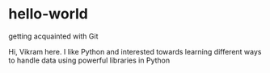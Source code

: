 # hello-world
getting acquainted with Git

Hi, Vikram here.
I like Python and interested towards learning different ways to handle data using powerful libraries in Python
